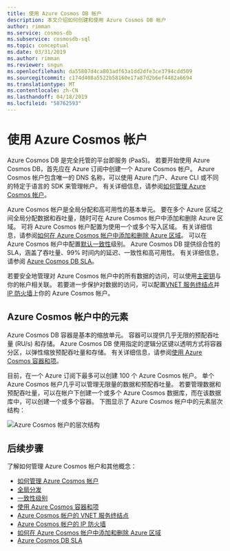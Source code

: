 ```yaml
---
title: 使用 Azure Cosmos DB 帐户
description: 本文介绍如何创建和使用 Azure Cosmos DB 帐户
author: rimman
ms.service: cosmos-db
ms.subservice: cosmosdb-sql
ms.topic: conceptual
ms.date: 03/31/2019
ms.author: rimman
ms.reviewer: sngun
ms.openlocfilehash: da55807d4ca803adf63a1dd2dfe3ce3794cdd509
ms.sourcegitcommit: c174d408a5522b58160e17a87d2b6ef4482a6694
ms.translationtype: MT
ms.contentlocale: zh-CN
ms.lasthandoff: 04/18/2019
ms.locfileid: "58762593"
---
```

# <a name="work-with-azure-cosmos-account"></a>使用 Azure Cosmos 帐户

Azure Cosmos DB 是完全托管的平台即服务 (PaaS)。 若要开始使用 Azure Cosmos DB，首先应在 Azure 订阅中创建一个 Azure Cosmos 帐户。 Azure Cosmos 帐户包含唯一的 DNS 名称，可以使用 Azure 门户、Azure CLI 或不同的特定于语言的 SDK 来管理帐户。 有关详细信息，请参阅[如何管理 Azure Cosmos 帐户](how-to-manage-database-account.md)。

Azure Cosmos 帐户是全局分配和高可用性的基本单元。 要在多个 Azure 区域之间全局分配数据和吞吐量，随时可在 Azure Cosmos 帐户中添加和删除 Azure 区域。 可将 Azure Cosmos 帐户配置为使用一个或多个写入区域。 有关详细信息，请参阅[如何在 Azure Cosmos 帐户中添加和删除 Azure 区域](how-to-manage-database-account.md)。 可以在 Azure Cosmos 帐户中配置[默认一致性](consistency-levels.md)级别。 Azure Cosmos DB 提供综合性的 SLA，涵盖了吞吐量、99% 时间内的延迟、一致性和高可用性。 有关详细信息，请参阅 [Azure Cosmos DB SLA](https://azure.microsoft.com/support/legal/sla/cosmos-db/v1_2/)。

若要安全地管理对 Azure Cosmos 帐户中的所有数据的访问，可以使用[主密钥](secure-access-to-data.md)与你的帐户相关联。 若要进一步保护对数据的访问，可以配置[VNET 服务终结点](vnet-service-endpoint.md)并[IP 防火墙](firewall-support.md)上你的 Azure Cosmos 帐户。 

## <a name="elements-in-an-azure-cosmos-account"></a>Azure Cosmos 帐户中的元素

Azure Cosmos DB 容器是基本的缩放单元。 容器可以提供几乎无限的预配吞吐量 (RU/s) 和存储。 Azure Cosmos DB 使用指定的逻辑分区键以透明方式将容器分区，以弹性缩放预配吞吐量和存储。 有关详细信息，请参阅[使用 Azure Cosmos 容器和项](databases-containers-items.md)。

目前，在一个 Azure 订阅下最多可以创建 100 个 Azure Cosmos 帐户。 单个 Azure Cosmos 帐户几乎可以管理无限量的数据和预配吞吐量。 若要管理数据和预配吞吐量，可以在帐户下创建一个或多个 Azure Cosmos 数据库，而在该数据库中，可以创建一个或多个容器。 下图显示了 Azure Cosmos 帐户中的元素层次结构：

![Azure Cosmos 帐户的层次结构](./media/account-overview/hierarchy.png)

## <a name="next-steps"></a>后续步骤

了解如何管理 Azure Cosmos 帐户和其他概念：

* [如何管理 Azure Cosmos 帐户](how-to-manage-database-account.md)
* [全局分发](distribute-data-globally.md)
* [一致性级别](consistency-levels.md)
* [使用 Azure Cosmos 容器和项](databases-containers-items.md)
* [Azure Cosmos 帐户的 VNET 服务终结点](vnet-service-endpoint.md)
* [Azure Cosmos 帐户的 IP 防火墙](firewall-support.md)
* [如何在 Azure Cosmos 帐户中添加和删除 Azure 区域](how-to-manage-database-account.md)
* [Azure Cosmos DB SLA](https://azure.microsoft.com/support/legal/sla/cosmos-db/v1_2/)
